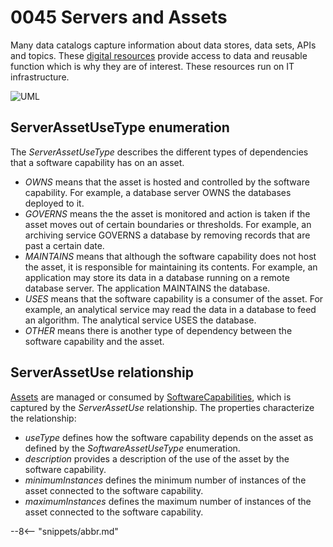 <!-- SPDX-License-Identifier: CC-BY-4.0 -->
<!-- Copyright Contributors to the Egeria project. -->

# 0045 Servers and Assets

Many data catalogs capture information about data stores, data sets, APIs and topics.  These [digital resources](/concepts/digital-resource) provide access to data and reusable function which is why they are of interest.  These resources run on IT infrastructure.

![UML](0045-Servers-and-Assets.svg)

## ServerAssetUseType enumeration

The *ServerAssetUseType* describes the different types of dependencies that a software capability has on an asset.

* *OWNS* means that the asset is hosted and controlled by the software capability.  For example, a database server OWNS the databases deployed to it.
* *GOVERNS* means the the asset is monitored and action is taken if the asset moves out of certain boundaries or thresholds.  For example, an archiving service GOVERNS a database by removing records that are past a certain date.
* *MAINTAINS* means that although the software capability does not host the asset, it is responsible for maintaining its contents.  For example, an application may store its data in a database running on a remote database server.  The application MAINTAINS the database.
* *USES* means that the software capability is a consumer of the asset.  For example, an analytical service may read the data in a database to feed an algorithm.  The analytical service USES the database.
* *OTHER* means there is another type of dependency between the software capability and the asset.

## ServerAssetUse relationship

[Assets](/types/0/0010-Base-Model/#asset) are managed or consumed by [SoftwareCapabilities](/types/0/0042-Software-Capabilities/#softwarecapability), which is captured by the *ServerAssetUse* relationship.  The properties characterize the relationship:

* *useType* defines how the software capability depends on the asset as defined by the *SoftwareAssetUseType* enumeration.
* *description* provides a description of the use of the asset by the software capability.
* *minimumInstances* defines the minimum number of instances of the asset connected to the software capability.
* *maximumInstances* defines the maximum number of instances of the asset connected to the software capability.

--8<-- "snippets/abbr.md"
